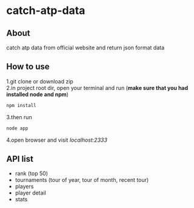 # catch-atp-data

## About

catch atp data from official website and return json format data     

## How to use

1.git clone or download zip         
2.in project root dir, open your terminal and run (**make sure that you had installed node and npm**)        
```javascript
npm install
```
3.then run        
```javascript
node app
```
4.open browser and visit *localhost:2333*

## API list

- rank (top 50)
- tournaments (tour of year, tour of month, recent tour)
- players 
- player detail
- stats
